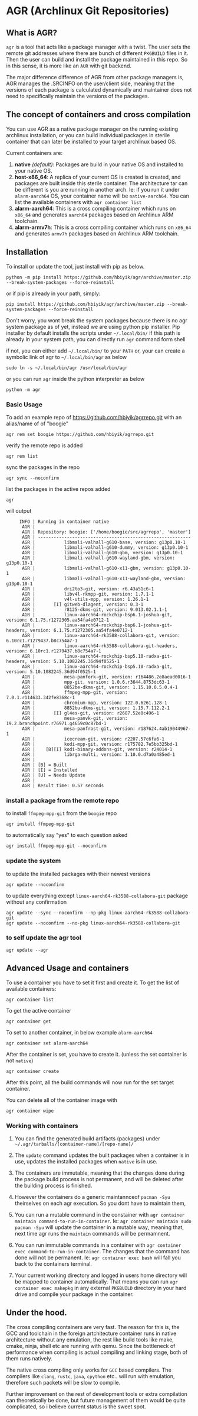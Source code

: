 # AGR (Archlinux Git Repositories)

## What is AGR?

`agr` is a tool that acts like a package manager with a twist. The user sets the remote git addresses where there are bunch of different `PKGBUILD` files in it. Then the user can build and install the package maintained in this repo. So in this sense, it is more like an `AUR` with git backend.

The major difference difference of AGR from other package managers is, AGR manages the .SRCINFO on the user/client side, meaning that the versions of each package is calculated dynamically and maintainer does not need to specifically maintain the versions of the packages.

## The concept of containers and cross compilation

You can use AGR as a native package manager on the running existing archlinux installation, or you can build individual packages in sterile container that can later be installed to your target archlinux based OS.

Current containers are:

1. **native** *(default)*: Packages are build in your native OS and installed to your native OS.
2. **host-x86_64**: A replica of your current OS is created is created, and packages are built inside this sterile container. The architecture tar can be different is you are running in another arch. Ie: if you run it under `alarm-aarch64` OS, your container name will be `native-aarch64`. You can list the available containers with `agr container list`
3. **alarm-aarch64**: This is a cross compiling container which runs on `x86_64` and generates `aarch64` packages based on Archlinux ARM toolchain.
4. **alarm-armv7h**: This is a cross compiling container which runs on `x86_64` and generates `armv7h` packages based on Archlinux ARM toolchain.

## Installation

To install or update the tool, just install with pip as below.

```shell
python -m pip install https://github.com/hbiyik/agr/archive/master.zip --break-system-packages --force-reinstall
```

or if pip is already in your path, simply:

```shell
pip install https://github.com/hbiyik/agr/archive/master.zip --break-system-packages --force-reinstall
```

Don't worry, you wont break the system packages because there is no agr system package as of yet, instead we are using python pip installer.
Pip installer by default installs the scripts under `~/.local/bin/` if this path is already in your system path, you can directly run `agr` command form shell

if not, you can either add `~/.local/bin/` to your `PATH` or, your can create a symbolic link of agr to `~/.local/bin/agr` as below  

```shell
sudo ln -s ~/.local/bin/agr /usr/local/bin/agr
```

or you can run `agr` inside the python interpreter as below

```shell
python -m agr
```

### Basic Usage

To add an example repo of https://github.com/hbiyik/agrrepo.git with an alias/name of of "boogie"

```shell
agr rem set boogie https://github.com/hbiyik/agrrepo.git
```

verify the remote repo is added

```shell
agr rem list
```

sync the packages in the repo

```shell
agr sync --noconfirm
```


list the packages in the active repos added

```shell
agr
```

will output

```
     INFO | Running in container native
      AGR | 
      AGR | Repository: boogie: ['/home/boogie/src/agrrepo', 'master']
      AGR | ----------------------------------------------------------
      AGR |           libmali-valhall-g610-base, version: g13p0.10-1
      AGR |           libmali-valhall-g610-dummy, version: g13p0.10-1
      AGR |           libmali-valhall-g610-gbm, version: g13p0.10-1
      AGR |           libmali-valhall-g610-wayland-gbm, version: g13p0.10-1
      AGR |           libmali-valhall-g610-x11-gbm, version: g13p0.10-1
      AGR |           libmali-valhall-g610-x11-wayland-gbm, version: g13p0.10-1
      AGR |           dri2to3-git, version: r6.43a51c6-1
      AGR |           libv4l-rkmpp-git, version: 1.7.1-1
      AGR |           v4l-utils-mpp, version: 1.26.1-1
      AGR |       [I] gitweb-dlagent, version: 0.3-1
      AGR |           r8125-dkms-git, version: 9.013.02.1.1-1
      AGR |           linux-aarch64-rockchip-bsp6.1-joshua-git, version: 6.1.75.r1272305.aa54fa4e0712-1
      AGR |           linux-aarch64-rockchip-bsp6.1-joshua-git-headers, version: 6.1.75.r1272305.aa54fa4e0712-1
      AGR |           linux-aarch64-rk3588-collabora-git, version: 6.10rc1.r1279437.b8c754a7-1
      AGR |           linux-aarch64-rk3588-collabora-git-headers, version: 6.10rc1.r1279437.b8c754a7-1
      AGR |           linux-aarch64-rockchip-bsp5.10-radxa-git-headers, version: 5.10.1082245.36d94f0525-1
      AGR |           linux-aarch64-rockchip-bsp5.10-radxa-git, version: 5.10.1082245.36d94f0525-1
      AGR |           mesa-panfork-git, version: r164486.2e8aead0016-1
      AGR |           mpp-git, version: 1.0.6.r3644.8753dc63-1
      AGR |           8852be-dkms-git, version: 1.15.10.0.5.0.4-1
      AGR |           ffmpeg-mpp-git, version: 7.0.1.r114633.342fe8368c-1
      AGR |           chromium-mpp, version: 122.0.6261.128-1
      AGR |           8852bu-dkms-git, version: 1.15.7.112.2-1
      AGR |       [I] gl4es-git, version: r2687.52e0c496-1
      AGR |           mesa-panvk-git, version: 19.2.branchpoint.r76971.g4659c0c87bd-1
      AGR |           mesa-panfrost-git, version: r187624.4ab19044967-1
      AGR |           icecream-git, version: r2207.57c6fa6-1
      AGR |           kodi-mpp-git, version: r175782.7e5bb325bd-1
      AGR |    [B][I] kodi-binary-addons-git, version: r24014-1
      AGR |           librga-multi, version: 1.10.0.d7a0a485ed-1
      AGR | 
      AGR | [B] = Built
      AGR | [I] = Installed
      AGR | [U] = Needs Update
      AGR | 
      AGR | Result time: 0.57 seconds

```

### install a package from the remote repo
to install `ffmpeg-mpp-git` from the `boogie` repo

```shell
agr install ffmpeg-mpp-git
```

to automatically say "yes" to each question asked

```shell
agr install ffmpeg-mpp-git --noconfirm
```



### update the system 

to update the installed packages with their newest versions

```shell
agr update --noconfirm
```

to update everything except `linux-aarch64-rk3588-collabora-git` package without any confirmation

```shell
agr update --sync --noconfirm --np-pkg linux-aarch64-rk3588-collabora-git
agr update --noconfirm --no-pkg linux-aarch64-rk3588-collabora-git
```

### to self update the agr tool

```shell
agr update --agr
```

## Advanced Usage and containers

To use a container you have to set it first and create it. To get the list of available containers:

```shell
agr container list
```

To get the active container

```shell
agr container get
```

To set to another container, in below example `alarm-aarch64`

```shell
agr container set alarm-aarch64
```

After the container is set, you have to create it. (unless the set container is not `native`)

```shell
agr container create
```

After this point, all the build commands will now run for the set target container.

You can delete all of the container image with


```shell
agr container wipe
```

### Working with containers

1. You can find the generated build artifacts (packages) under `~/.agr/tarballs/[container-name]/[repo-name]/`

2. The `update` command updates the built packages when a container is in use, updates the installed packages when `native` is in use.

3. The containers are immutable, meaning that the changes done during the package build process is not permanent, and will be deleted after the building process is finished.

4. However the containers do a generic maintannceof `pacman -Syu` theirselves on each agr execution. So you dont have to maintain them,

5. You can run a mutable command in the constainer with `agr container maintain command-to-run-in-container`. Ie: `agr container maintain sudo pacman -Syu` will update the container in a mutable way, meaning that, next time agr runs the `maintain` commands will be permamnent.

6. You can run immutable commands in a container with `agr container exec command-to-run-in-container`. The changes that the command has done will not be permanent. Ie: `agr container exec bash` will fall you back to the containers terminal.

7. Your current working directory and logged in users home directory will be mapped to container automatically. That means you can run `agr container exec makepkg` in any external `PKGBUILD` directory in your hard drive and compile your package in the container.

## Under the hood.

The cross compiling containers are very fast. The reason for this is, the GCC and toolchain in the foreign artchitecture container runs in native architecture without any emulation, the rest like build tools like make, cmake, ninja, shell etc are running with qemu. Since the bottleneck of performance when compiling is actual compiling and linking stage, both of them runs natively.

The native cross compiling only works for `GCC` based compilers. The compilers like `clang`, `rustc`, `java`, `cpython` etc.. will run with emulation, therefore such packets will be slow to compile.

Further improvement on the rest of development tools or extra compilation can theoretically be done, but future management of them would be quite complicated, so i believe current status is the sweet spot.

